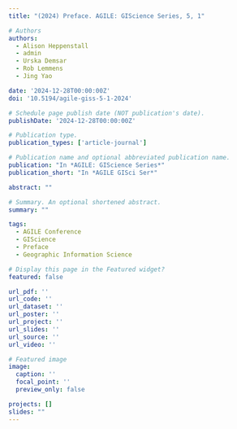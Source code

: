 ```yaml
---
title: "(2024) Preface. AGILE: GIScience Series, 5, 1"

# Authors
authors:
  - Alison Heppenstall
  - admin
  - Urska Demsar
  - Rob Lemmens
  - Jing Yao

date: '2024-12-28T00:00:00Z'
doi: '10.5194/agile-giss-5-1-2024'

# Schedule page publish date (NOT publication's date).
publishDate: '2024-12-28T00:00:00Z'

# Publication type.
publication_types: ['article-journal']

# Publication name and optional abbreviated publication name.
publication: "In *AGILE: GIScience Series*"
publication_short: "In *AGILE GISci Ser*"

abstract: ""

# Summary. An optional shortened abstract.
summary: ""

tags:
  - AGILE Conference
  - GIScience
  - Preface
  - Geographic Information Science

# Display this page in the Featured widget?
featured: false

url_pdf: ''
url_code: ''
url_dataset: ''
url_poster: ''
url_project: ''
url_slides: ''
url_source: ''
url_video: ''

# Featured image
image:
  caption: ''
  focal_point: ''
  preview_only: false

projects: []
slides: ""
---
```


